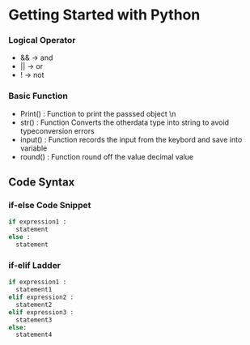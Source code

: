 # Getting Started with Python
### Logical Operator
- && -> and
- || -> or
- !  -> not
### Basic Function 

- Print()                             :  Function to print the passsed object \n
- str()                               :  Function Converts the otherdata type into string to avoid typeconversion errors
- input()                             :  Function records the input from the keybord and save into variable
- round()                             :  Function round off the value decimal value

## Code Syntax
### if-else Code Snippet
```py
if expression1 :
  statement
else :
  statement
```

### if-elif Ladder
```py
if expression1 :
  statement1
elif expression2 :
  statement2
elif expression3 :
  statement3
else:
  statement4
```
